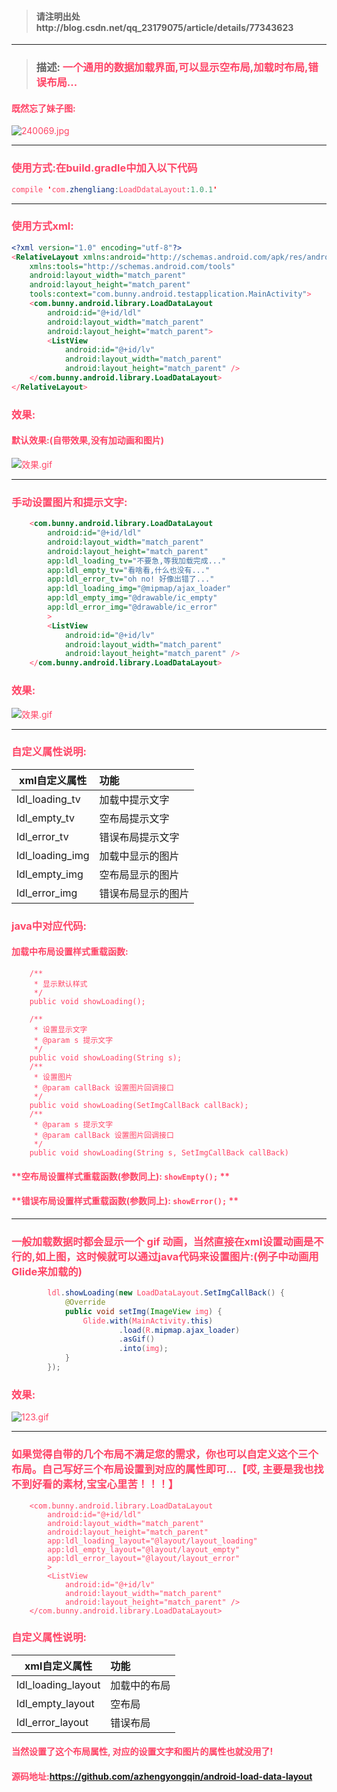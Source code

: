 > ####  **请注明出处http://blog.csdn.net/qq_23179075/article/details/77343623**
***
> ### **描述:<font color="#FF4567">  一个通用的数据加载界面,可以显示空布局,加载时布局,错误布局...**

#### **既然忘了妹子图:**
![240069.jpg](http://upload-images.jianshu.io/upload_images/2909848-0397296f9ce06530.jpg?imageMogr2/auto-orient/strip%7CimageView2/2/w/1240)


----------


### **使用方式:在build.gradle中加入以下代码**
```java
compile 'com.zhengliang:LoadDdataLayout:1.0.1'
```


----------


### **使用方式xml:**
```xml
<?xml version="1.0" encoding="utf-8"?>
<RelativeLayout xmlns:android="http://schemas.android.com/apk/res/android"
    xmlns:tools="http://schemas.android.com/tools"
    android:layout_width="match_parent"
    android:layout_height="match_parent"
    tools:context="com.bunny.android.testapplication.MainActivity">
    <com.bunny.android.library.LoadDataLayout
        android:id="@+id/ldl"
        android:layout_width="match_parent"
        android:layout_height="match_parent">
        <ListView
            android:id="@+id/lv"
            android:layout_width="match_parent"
            android:layout_height="match_parent" />
    </com.bunny.android.library.LoadDataLayout>
</RelativeLayout>
```

### **效果:**
#### **默认效果:(自带效果,没有加动画和图片)**
	
![效果.gif](http://upload-images.jianshu.io/upload_images/2909848-9dc4a3a4dd90b8e8.gif?imageMogr2/auto-orient/strip)	


----------


### **手动设置图片和提示文字:**
``` xml
    <com.bunny.android.library.LoadDataLayout
        android:id="@+id/ldl"
        android:layout_width="match_parent"
        android:layout_height="match_parent"
        app:ldl_loading_tv="不要急,等我加载完成..."
        app:ldl_empty_tv="看啥看,什么也没有..."
        app:ldl_error_tv="oh no! 好像出错了..."
        app:ldl_loading_img="@mipmap/ajax_loader"
        app:ldl_empty_img="@drawable/ic_empty"
        app:ldl_error_img="@drawable/ic_error"
        >
        <ListView
            android:id="@+id/lv"
            android:layout_width="match_parent"
            android:layout_height="match_parent" />
    </com.bunny.android.library.LoadDataLayout>
```
### **效果:**
![效果.gif](http://upload-images.jianshu.io/upload_images/2909848-1b87f96ac49e4842.gif?imageMogr2/auto-orient/strip)


----------


### **自定义属性说明:**
| xml自定义属性| 功能|
| ------------- |:-------------|
|ldl_loading_tv |加载中提示文字 |
|ldl_empty_tv |空布局提示文字 |
|ldl_error_tv |错误布局提示文字 |
|ldl_loading_img |加载中显示的图片 |
|ldl_empty_img |空布局显示的图片 |
|ldl_error_img |错误布局显示的图片 |

### **java中对应代码:**
#### **加载中布局设置样式重载函数:**
``` 
    /**
     * 显示默认样式
     */
    public void showLoading();
    
    /**
     * 设置显示文字
     * @param s 提示文字
     */
    public void showLoading(String s);
    /**
     * 设置图片
     * @param callBack 设置图片回调接口
     */
    public void showLoading(SetImgCallBack callBack);
    /**
     * @param s 提示文字
     * @param callBack 设置图片回调接口
     */
    public void showLoading(String s, SetImgCallBack callBack)
```

#### **空布局设置样式重载函数(参数同上): `showEmpty();` ** 
#### **错误布局设置样式重载函数(参数同上): `showError();` ** 


----------


### **一般加载数据时都会显示一个 gif 动画，当然直接在xml设置动画是不行的,如上图，这时候就可以通过java代码来设置图片:(例子中动画用Glide来加载的)**
``` java
        ldl.showLoading(new LoadDataLayout.SetImgCallBack() {
            @Override
            public void setImg(ImageView img) {
                Glide.with(MainActivity.this)
                        .load(R.mipmap.ajax_loader)
                        .asGif()
                        .into(img);
            }
        });
```
### **效果:**

![123.gif](http://upload-images.jianshu.io/upload_images/2909848-c278ba2b5af5af2c.gif?imageMogr2/auto-orient/strip)


----------


### **如果觉得自带的几个布局不满足您的需求，你也可以自定义这个三个布局。自己写好三个布局设置到对应的属性即可...【哎, 主要是我也找不到好看的素材,宝宝心里苦！！！】**

```
    <com.bunny.android.library.LoadDataLayout
        android:id="@+id/ldl"
        android:layout_width="match_parent"
        android:layout_height="match_parent"
        app:ldl_loading_layout="@layout/layout_loading"
        app:ldl_empty_layout="@layout/layout_empty"
        app:ldl_error_layout="@layout/layout_error"
        >
        <ListView
            android:id="@+id/lv"
            android:layout_width="match_parent"
            android:layout_height="match_parent" />
    </com.bunny.android.library.LoadDataLayout>
```
### **自定义属性说明:**
| xml自定义属性| 功能|
| ------------- |:-------------|
| ldl_loading_layout | 加载中的布局  |
| ldl_empty_layout | 空布局 |
| ldl_error_layout | 错误布局  |

#### **当然设置了这个布局属性, 对应的设置文字和图片的属性也就没用了!**

#### **源码地址:https://github.com/azhengyongqin/android-load-data-layout**
